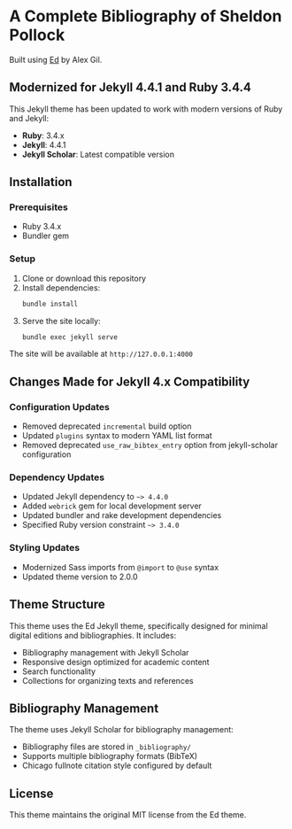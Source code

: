 # A Complete Bibliography of Sheldon Pollock

Built using [Ed](https://minicomp.github.io/ed/) by Alex Gil.

## Modernized for Jekyll 4.4.1 and Ruby 3.4.4

This Jekyll theme has been updated to work with modern versions of Ruby and Jekyll:

- **Ruby**: 3.4.x
- **Jekyll**: 4.4.1
- **Jekyll Scholar**: Latest compatible version

## Installation

### Prerequisites

- Ruby 3.4.x
- Bundler gem

### Setup

1. Clone or download this repository
2. Install dependencies:
   ```bash
   bundle install
   ```
3. Serve the site locally:
   ```bash
   bundle exec jekyll serve
   ```

The site will be available at `http://127.0.0.1:4000`

## Changes Made for Jekyll 4.x Compatibility

### Configuration Updates
- Removed deprecated `incremental` build option
- Updated `plugins` syntax to modern YAML list format
- Removed deprecated `use_raw_bibtex_entry` option from jekyll-scholar configuration

### Dependency Updates
- Updated Jekyll dependency to `~> 4.4.0`
- Added `webrick` gem for local development server
- Updated bundler and rake development dependencies
- Specified Ruby version constraint `~> 3.4.0`

### Styling Updates
- Modernized Sass imports from `@import` to `@use` syntax
- Updated theme version to 2.0.0

## Theme Structure

This theme uses the Ed Jekyll theme, specifically designed for minimal digital editions and bibliographies. It includes:

- Bibliography management with Jekyll Scholar
- Responsive design optimized for academic content
- Search functionality
- Collections for organizing texts and references

## Bibliography Management

The theme uses Jekyll Scholar for bibliography management:
- Bibliography files are stored in `_bibliography/`
- Supports multiple bibliography formats (BibTeX)
- Chicago fullnote citation style configured by default

## License

This theme maintains the original MIT license from the Ed theme.
